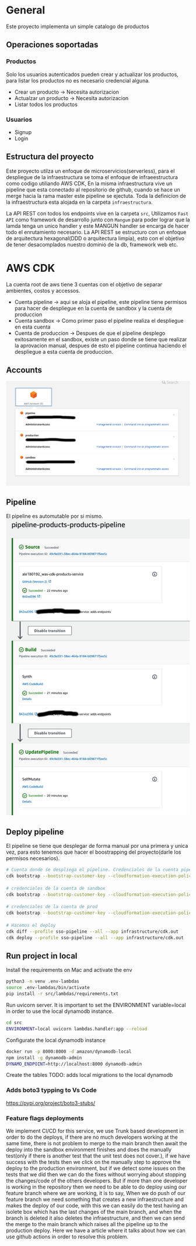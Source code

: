 # General
Este proyecto implementa un simple catalogo de productos

## Operaciones soportadas
### Productos
Solo los usuarios autenticados pueden crear y actualizar los productos, para listar los productos no es necesario credencial alguna.
* Crear un producto -> Necesita autorizacion
* Actualzar un producto -> Necesita autorizacion
* Listar todos los productos

### Usuarios
* Signup
* Login

## Estructura del proyecto
Este proyecto utilza un enfoque de microservicios(serverless), para el despliegue de la infraestructura se toma el enfoque de infraeestructura como codigo utiliando AWS CDK, En la misma infraestructura vive un pipeline que esta conectado al repositorio de github, cuando se hace un merge hacia la rama master este pipeline se ejectuta. Toda la definicion de la infraestructura esta alojada en la carpeta `infraestructura`.

La API REST con todos los endpoints vive en la carpeta `src`, Utilizamos `Fast API` como framework de desarrollo junto con `Mangum` para poder lograr que la lamda tenga un unico handler y este MANGUN handler se encarga de hacer todo el enrutamiento necesario. La API REST se estructuro con un enfoque de arquitectura hexagonal(DDD o arquitectura limpia), esto con el objetivo de tener desacomplados nuestro dominio de la db, framework web etc.

# AWS CDK
La cuenta root de aws tiene 3 cuentas con el objetivo de separar ambientes, costos y accessos.
* Cuenta pipeline -> aqui se aloja el pipeline, este pipeline tiene permisos para hacer de despliegue en la cuenta de sandbox y la cuenta de produccion
* Cuenta sandbox -> Como primer paso el pipeline realiza el despliegue en esta cuenta
* Cuenta de produccion -> Despues de que el pipeline desplego exitosamente en el sandbox, existe un paso donde se tiene que realizar la aprovacion manual, despues de esto el pipeline continua haciendo el despliegue a esta cuenta de produccion.

## Accounts
![Aws Accounts](images/aws_accounts.png)
## Pipeline
El pipeline es automutable por si mismo.
![Aws Accounts](images/pipeline.png)



## Deploy pipeline
El pipeline se tiene que desplegar de forma manual por una primera y unica vez, para esto tenemos que hacer el boostrapping del proyecto(darle los permisos necesarios). 

```bash
# Cuenta donde se despliega el pipeline. Credenciales de la cuenta pipeline
cdk bootstrap --bootstrap-customer-key --cloudformation-execution-policies 'arn:aws:iam::aws:policy/AdministratorAccess' aws://<pipeline-account-xxx>/<region-xxx> --profile sso-pipeline

# credenciales de la cuenta de sandbox
cdk bootstrap --bootstrap-customer-key --cloudformation-execution-policies 'arn:aws:iam::aws:policy/AdministratorAccess' --trust <pipeline-account-xxx> aws://sandbox-account/<region> --profile sso-sandbox

# credenciales de la cuenta de prod
cdk bootstrap --bootstrap-customer-key --cloudformation-execution-policies 'arn:aws:iam::aws:policy/AdministratorAccess' --trust <pipeline-account-xxx> aws://prod-account/<region> --profile sso-prod

# Hacemos el deploy
cdk diff --profile sso-pipeline --all --app infrastructure/cdk.out
cdk deploy --profile sso-pipeline --all --app infrastructure/cdk.out
```


## Run project in local
Install the requirements on Mac and activate the env
```bash
python3 -m venv .env-lambdas
source .env-lambdas/bin/activate
pip install -r src/lambdas/requirements.txt
```

Run uvicorn server. It is important to set the ENVIRONMENT variable=local in order to use the local dynamodb instance.
```bash
cd src
ENVIRONMENT=local uvicorn lambdas.handler:app --reload
```

Configurate the local dynamodb instance
```bash
docker run -p 8000:8000 -d amazon/dynamodb-local
npm install -g dynamodb-admin
DYNAMO_ENDPOINT=http://localhost:8000 dynamodb-admin
```
Create the tables
TODO: adds local migrations to the local dynamodb


### Adds boto3 typping to Vs Code
https://pypi.org/project/boto3-stubs/


### Feature flags deployments
We implement CI/CD for this service, we use Trunk based development in order to do the deploys, if there are no much developers working at the same time, there is not problem to merge to the main branch then await the deploy into the sandbox environment finishes and does the manually test(only if there is another test that the unit test does not cover.), if we have success with the tests then we click on the manually step to approve the deploy to the production environment, but if we detect some issues on the tests that we did then we can do the fixes without worrying about stopping the changes/code of the others developers. But if more than one developer is working in the repository then we need to be able to do deploy using our feature branch where we are working, it is to say, When we do push of our feature branch we need something that creates a new infraestructure and makes the deploy of our code, with this we can easily do the test having an isolete box which has the last changes of the main branch, and when the branch is deleted it also deletes the infraestructure, and then we can send the merge to the main branch which raises all the pipeline up to the production deploy.
Here we have a article where it talks about how we can use github actions in order to resolve this problem.
